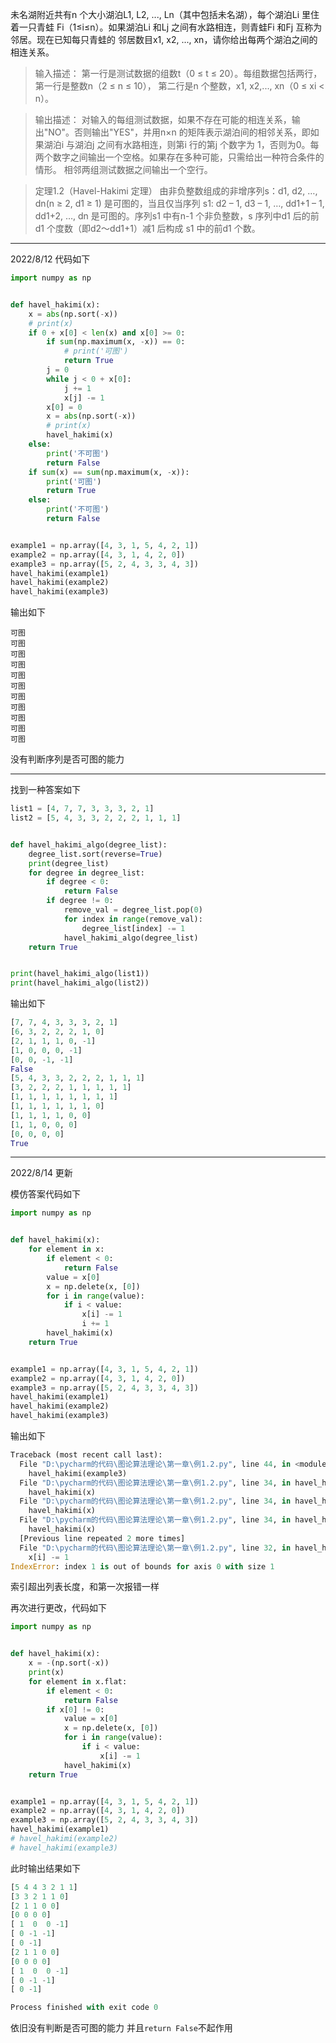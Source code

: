 未名湖附近共有n 个大小湖泊L1, L2, ..., Ln（其中包括未名湖），每个湖泊Li 里住着一只青蛙
Fi（1≤i≤n）。如果湖泊Li 和Lj 之间有水路相连，则青蛙Fi 和Fj 互称为邻居。现在已知每只青蛙的
邻居数目x1, x2, ..., xn，请你给出每两个湖泊之间的相连关系。

>输入描述：
第一行是测试数据的组数t（0 ≤ t ≤ 20）。每组数据包括两行，第一行是整数n（2 ≤ n ≤ 10），
第二行是n 个整数，x1, x2,..., xn（0 ≤ xi < n）。

>输出描述：
对输入的每组测试数据，如果不存在可能的相连关系，输出"NO"。否则输出"YES"，并用n×n
的矩阵表示湖泊间的相邻关系，即如果湖泊i 与湖泊j 之间有水路相连，则第i 行的第j 个数字为
1，否则为0。每两个数字之间输出一个空格。如果存在多种可能，只需给出一种符合条件的情形。
相邻两组测试数据之间输出一个空行。

>定理1.2（Havel-Hakimi 定理） 由非负整数组成的非增序列s：d1, d2, …, dn(n ≥ 2, d1 ≥ 1)
是可图的，当且仅当序列
s1: d2 – 1, d3 – 1, …, dd1+1 – 1, dd1+2, …, dn
是可图的。序列s1 中有n-1 个非负整数，s 序列中d1 后的前d1 个度数（即d2～dd1+1）减1 后构成
s1 中的前d1 个数。

---

2022/8/12 代码如下

```python
import numpy as np


def havel_hakimi(x):
    x = abs(np.sort(-x))
    # print(x)
    if 0 + x[0] < len(x) and x[0] >= 0:
        if sum(np.maximum(x, -x)) == 0:
            # print('可图')
            return True
        j = 0
        while j < 0 + x[0]:
            j += 1
            x[j] -= 1
        x[0] = 0
        x = abs(np.sort(-x))
        # print(x)
        havel_hakimi(x)
    else:
        print('不可图')
        return False
    if sum(x) == sum(np.maximum(x, -x)):
        print('可图')
        return True
    else:
        print('不可图')
        return False


example1 = np.array([4, 3, 1, 5, 4, 2, 1])
example2 = np.array([4, 3, 1, 4, 2, 0])
example3 = np.array([5, 2, 4, 3, 3, 4, 3])
havel_hakimi(example1)
havel_hakimi(example2)
havel_hakimi(example3)
```

输出如下

```
可图
可图
可图
可图
可图
可图
可图
可图
可图
可图
可图
```

没有判断序列是否可图的能力

---

找到一种答案如下

```python
list1 = [4, 7, 7, 3, 3, 3, 2, 1]
list2 = [5, 4, 3, 3, 2, 2, 2, 1, 1, 1]


def havel_hakimi_algo(degree_list):
    degree_list.sort(reverse=True)
    print(degree_list)
    for degree in degree_list:
        if degree < 0:
            return False
        if degree != 0:
            remove_val = degree_list.pop(0)
            for index in range(remove_val):
                degree_list[index] -= 1
            havel_hakimi_algo(degree_list)
    return True


print(havel_hakimi_algo(list1))
print(havel_hakimi_algo(list2))
```

输出如下

```python
[7, 7, 4, 3, 3, 3, 2, 1]
[6, 3, 2, 2, 2, 1, 0]
[2, 1, 1, 1, 0, -1]
[1, 0, 0, 0, -1]
[0, 0, -1, -1]
False
[5, 4, 3, 3, 2, 2, 2, 1, 1, 1]
[3, 2, 2, 2, 1, 1, 1, 1, 1]
[1, 1, 1, 1, 1, 1, 1, 1]
[1, 1, 1, 1, 1, 1, 0]
[1, 1, 1, 1, 0, 0]
[1, 1, 0, 0, 0]
[0, 0, 0, 0]
True
```

---

2022/8/14 更新

模仿答案代码如下

```python
import numpy as np


def havel_hakimi(x):
    for element in x:
        if element < 0:
            return False
        value = x[0]
        x = np.delete(x, [0])
        for i in range(value):
            if i < value:
                x[i] -= 1
                i += 1
        havel_hakimi(x)
    return True


example1 = np.array([4, 3, 1, 5, 4, 2, 1])
example2 = np.array([4, 3, 1, 4, 2, 0])
example3 = np.array([5, 2, 4, 3, 3, 4, 3])
havel_hakimi(example1)
havel_hakimi(example2)
havel_hakimi(example3)
```

输出如下

```python
Traceback (most recent call last):
  File "D:\pycharm的代码\图论算法理论\第一章\例1.2.py", line 44, in <module>
    havel_hakimi(example3)
  File "D:\pycharm的代码\图论算法理论\第一章\例1.2.py", line 34, in havel_hakimi
    havel_hakimi(x)
  File "D:\pycharm的代码\图论算法理论\第一章\例1.2.py", line 34, in havel_hakimi
    havel_hakimi(x)
  File "D:\pycharm的代码\图论算法理论\第一章\例1.2.py", line 34, in havel_hakimi
    havel_hakimi(x)
  [Previous line repeated 2 more times]
  File "D:\pycharm的代码\图论算法理论\第一章\例1.2.py", line 32, in havel_hakimi
    x[i] -= 1
IndexError: index 1 is out of bounds for axis 0 with size 1
```

索引超出列表长度，和第一次报错一样

再次进行更改，代码如下
```python
import numpy as np


def havel_hakimi(x):
    x = -(np.sort(-x))
    print(x)
    for element in x.flat:
        if element < 0:
            return False
        if x[0] != 0:
            value = x[0]
            x = np.delete(x, [0])
            for i in range(value):
                if i < value:
                    x[i] -= 1
            havel_hakimi(x)
    return True


example1 = np.array([4, 3, 1, 5, 4, 2, 1])
example2 = np.array([4, 3, 1, 4, 2, 0])
example3 = np.array([5, 2, 4, 3, 3, 4, 3])
havel_hakimi(example1)
# havel_hakimi(example2)
# havel_hakimi(example3)
```

此时输出结果如下
```python
[5 4 4 3 2 1 1]
[3 3 2 1 1 0]
[2 1 1 0 0]
[0 0 0 0]
[ 1  0  0 -1]
[ 0 -1 -1]
[ 0 -1]
[2 1 1 0 0]
[0 0 0 0]
[ 1  0  0 -1]
[ 0 -1 -1]
[ 0 -1]

Process finished with exit code 0
```

依旧没有判断是否可图的能力
并且`return False`不起作用



